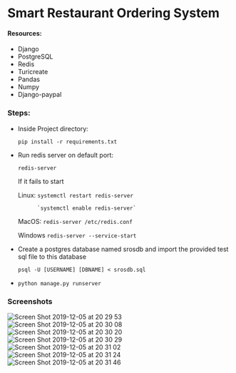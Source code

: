 # Smart Restaurant Ordering System


#### Resources:

- Django   
- PostgreSQL
- Redis
- Turicreate
- Pandas
- Numpy
- Django-paypal 


### Steps:
- Inside Project directory:

    `pip install -r requirements.txt`

- Run redis server on default port:

    `redis-server`
    
    If it fails to start
    
    Linux: `systemctl restart redis-server`
    
            `systemctl enable redis-server`
         
    MacOS: `redis-server /etc/redis.conf`
    
    Windows `redis-server --service-start`
    
- Create a postgres database named srosdb and import the provided test sql file to this database
  
  `psql -U [USERNAME] [DBNAME] < srosdb.sql`
    

- `python manage.py runserver`


### Screenshots


![Screen Shot 2019-12-05 at 20 29 53](https://user-images.githubusercontent.com/43087414/70253181-d6921b00-17aa-11ea-90a7-f4d0ab323979.png)
![Screen Shot 2019-12-05 at 20 30 08](https://user-images.githubusercontent.com/43087414/70253182-d6921b00-17aa-11ea-9bfa-1c3e283620c6.png)
![Screen Shot 2019-12-05 at 20 30 20](https://user-images.githubusercontent.com/43087414/70253184-d72ab180-17aa-11ea-922d-1e848cd5fd0b.png)
![Screen Shot 2019-12-05 at 20 30 29](https://user-images.githubusercontent.com/43087414/70253185-d7c34800-17aa-11ea-90a2-39349a28423a.png)
![Screen Shot 2019-12-05 at 20 31 02](https://user-images.githubusercontent.com/43087414/70253187-d8f47500-17aa-11ea-9f3e-c55208bd3d6e.png)
![Screen Shot 2019-12-05 at 20 31 24](https://user-images.githubusercontent.com/43087414/70253188-d8f47500-17aa-11ea-953d-4a8083a1ab14.png)
![Screen Shot 2019-12-05 at 20 31 46](https://user-images.githubusercontent.com/43087414/70253194-dabe3880-17aa-11ea-9b03-d6b71fa6ee56.png)
